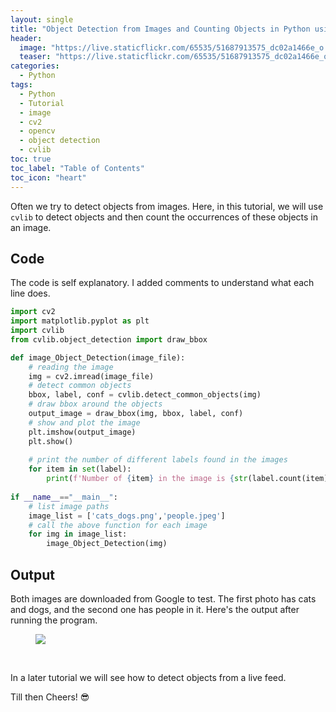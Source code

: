 ```yaml
---
layout: single
title: "Object Detection from Images and Counting Objects in Python using OpenCV and CVLib"
header:
  image: "https://live.staticflickr.com/65535/51687913575_dc02a1466e_o.png"
  teaser: "https://live.staticflickr.com/65535/51687913575_dc02a1466e_o.png"
categories:
  - Python
tags:
  - Python
  - Tutorial
  - image
  - cv2
  - opencv
  - object detection
  - cvlib
toc: true
toc_label: "Table of Contents"
toc_icon: "heart"
---
```


Often we try to detect objects from images. Here, in this tutorial, we will use `cvlib` to detect objects and then count the occurrences of these objects in an image.

## Code
The code is self explanatory. I added comments to understand what each line does.
```python
import cv2
import matplotlib.pyplot as plt
import cvlib
from cvlib.object_detection import draw_bbox

def image_Object_Detection(image_file):
	# reading the image
    img = cv2.imread(image_file)
    # detect common objects
    bbox, label, conf = cvlib.detect_common_objects(img)
    # draw bbox around the objects
    output_image = draw_bbox(img, bbox, label, conf)
    # show and plot the image
    plt.imshow(output_image)
    plt.show()
	
	# print the number of different labels found in the images
    for item in set(label):
        print(f'Number of {item} in the image is {str(label.count(item))}')
        
if __name__=="__main__":
	# list image paths
    image_list = ['cats_dogs.png','people.jpeg']
    # call the above function for each image
    for img in image_list:
        image_Object_Detection(img)
```

## Output
Both images are downloaded from Google to test. The first photo has cats and dogs, and the second one has people in it. Here's the output after running the program.
<figure>
  <a href="https://live.staticflickr.com/65535/51687009916_98685a45b0_o.png"><img src="https://live.staticflickr.com/65535/51687009916_98685a45b0_o.png"></a>
</figure>
<br/>

In a later tutorial we will see how to detect objects from a live feed.

Till then Cheers! :sunglasses:
<!--stackedit_data:
eyJoaXN0b3J5IjpbMTA1NDQwNTg2N119
-->